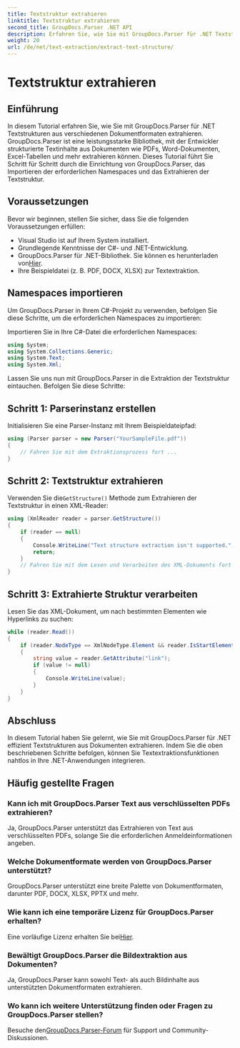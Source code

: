 ```yaml
---
title: Textstruktur extrahieren
linktitle: Textstruktur extrahieren
second_title: GroupDocs.Parser .NET API
description: Erfahren Sie, wie Sie mit GroupDocs.Parser für .NET Textstrukturen aus verschiedenen Dokumentformaten extrahieren. Ein Schritt-für-Schritt-Tutorial mit Codebeispielen.
weight: 20
url: /de/net/text-extraction/extract-text-structure/
---
```


# Textstruktur extrahieren

## Einführung
In diesem Tutorial erfahren Sie, wie Sie mit GroupDocs.Parser für .NET Textstrukturen aus verschiedenen Dokumentformaten extrahieren. GroupDocs.Parser ist eine leistungsstarke Bibliothek, mit der Entwickler strukturierte Textinhalte aus Dokumenten wie PDFs, Word-Dokumenten, Excel-Tabellen und mehr extrahieren können. Dieses Tutorial führt Sie Schritt für Schritt durch die Einrichtung von GroupDocs.Parser, das Importieren der erforderlichen Namespaces und das Extrahieren der Textstruktur.
## Voraussetzungen
Bevor wir beginnen, stellen Sie sicher, dass Sie die folgenden Voraussetzungen erfüllen:
- Visual Studio ist auf Ihrem System installiert.
- Grundlegende Kenntnisse der C#- und .NET-Entwicklung.
-  GroupDocs.Parser für .NET-Bibliothek. Sie können es herunterladen von[Hier](https://releases.groupdocs.com/parser/net/).
- Ihre Beispieldatei (z. B. PDF, DOCX, XLSX) zur Textextraktion.
## Namespaces importieren
Um GroupDocs.Parser in Ihrem C#-Projekt zu verwenden, befolgen Sie diese Schritte, um die erforderlichen Namespaces zu importieren:

Importieren Sie in Ihre C#-Datei die erforderlichen Namespaces:
```csharp
using System;
using System.Collections.Generic;
using System.Text;
using System.Xml;
```
Lassen Sie uns nun mit GroupDocs.Parser in die Extraktion der Textstruktur eintauchen. Befolgen Sie diese Schritte:
## Schritt 1: Parserinstanz erstellen
Initialisieren Sie eine Parser-Instanz mit Ihrem Beispieldateipfad:
```csharp
using (Parser parser = new Parser("YourSampleFile.pdf"))
{
    // Fahren Sie mit dem Extraktionsprozess fort ...
}
```
## Schritt 2: Textstruktur extrahieren
 Verwenden Sie die`GetStructure()` Methode zum Extrahieren der Textstruktur in einen XML-Reader:
```csharp
using (XmlReader reader = parser.GetStructure())
{
    if (reader == null)
    {
        Console.WriteLine("Text structure extraction isn't supported.");
        return;
    }
    // Fahren Sie mit dem Lesen und Verarbeiten des XML-Dokuments fort …
}
```
## Schritt 3: Extrahierte Struktur verarbeiten
Lesen Sie das XML-Dokument, um nach bestimmten Elementen wie Hyperlinks zu suchen:
```csharp
while (reader.Read())
{
    if (reader.NodeType == XmlNodeType.Element && reader.IsStartElement() && reader.Name.ToLowerInvariant() == "hyperlink")
    {
        string value = reader.GetAttribute("link");
        if (value != null)
        {
            Console.WriteLine(value);
        }
    }
}
```
## Abschluss
In diesem Tutorial haben Sie gelernt, wie Sie mit GroupDocs.Parser für .NET effizient Textstrukturen aus Dokumenten extrahieren. Indem Sie die oben beschriebenen Schritte befolgen, können Sie Textextraktionsfunktionen nahtlos in Ihre .NET-Anwendungen integrieren.

## Häufig gestellte Fragen
### Kann ich mit GroupDocs.Parser Text aus verschlüsselten PDFs extrahieren?
Ja, GroupDocs.Parser unterstützt das Extrahieren von Text aus verschlüsselten PDFs, solange Sie die erforderlichen Anmeldeinformationen angeben.
### Welche Dokumentformate werden von GroupDocs.Parser unterstützt?
GroupDocs.Parser unterstützt eine breite Palette von Dokumentformaten, darunter PDF, DOCX, XLSX, PPTX und mehr.
### Wie kann ich eine temporäre Lizenz für GroupDocs.Parser erhalten?
 Eine vorläufige Lizenz erhalten Sie bei[Hier](https://purchase.groupdocs.com/temporary-license/).
### Bewältigt GroupDocs.Parser die Bildextraktion aus Dokumenten?
Ja, GroupDocs.Parser kann sowohl Text- als auch Bildinhalte aus unterstützten Dokumentformaten extrahieren.
### Wo kann ich weitere Unterstützung finden oder Fragen zu GroupDocs.Parser stellen?
 Besuche den[GroupDocs.Parser-Forum](https://forum.groupdocs.com/c/parser/17) für Support und Community-Diskussionen.